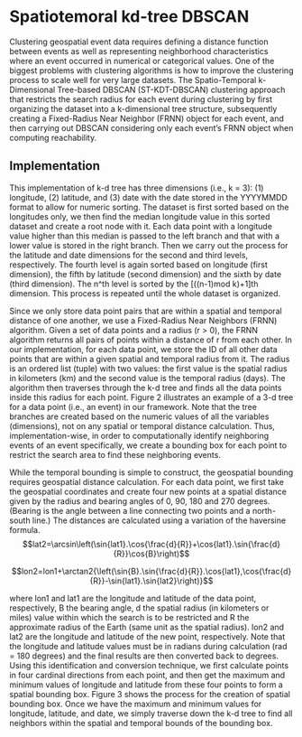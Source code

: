 # Spatiotemoral kd-tree DBSCAN

Clustering geospatial event data requires defining a distance function between events as well as representing neighborhood characteristics where an event occurred in numerical or categorical values. One of the biggest problems with clustering algorithms is how to improve the clustering process to scale well for very large datasets. The Spatio-Temporal k-Dimensional Tree-based DBSCAN (ST-KDT-DBSCAN) clustering approach that restricts the search radius for each event during clustering by first organizing the dataset into a k-dimensional tree structure, subsequently creating a Fixed-Radius Near Neighbor (FRNN) object for each event, and then carrying out DBSCAN considering only each event’s FRNN object when computing reachability.

## Implementation
This implementation of k-d tree has three dimensions (i.e., k = 3): (1) longitude, (2) latitude, and (3) date with the date stored in the YYYYMMDD format to allow for numeric sorting. The dataset is first sorted based on the longitudes only, we then find the median longitude value in this sorted dataset and create a root node with it. Each data point with a longitude value higher than this median is passed to the left branch and that with a lower value is stored in the right branch. Then we carry out the process for the latitude and date dimensions for the second and third levels, respectively. The fourth level is again sorted based on longitude (first dimension), the fifth by latitude (second dimension) and the sixth by date (third dimension). The n^th level is sorted by the [((n-1)mod k)+1]th dimension. This process is repeated until the whole dataset is organized.

Since we only store data point pairs that are within a spatial and temporal distance of one another, we use a Fixed-Radius Near Neighbors (FRNN) algorithm. Given a set of data points and a radius (r > 0), the FRNN algorithm returns all pairs of points within a distance of r from each other. In our implementation, for each data point, we store the ID of all other data points that are within a given spatial and temporal radius from it. The radius is an ordered list (tuple) with two values: the first value is the spatial radius in kilometers (km) and the second value is the temporal radius (days). The algorithm then traverses through the k-d tree and finds all the data points inside this radius for each point. Figure 2 illustrates an example of a 3-d tree for a data point (i.e., an event) in our framework. Note that the tree branches are created based on the numeric values of all the variables (dimensions), not on any spatial or temporal distance calculation. Thus, implementation-wise, in order to computationally identify neighboring events of an event specifically, we create a bounding box for each point to restrict the search area to find these neighboring events.

While the temporal bounding is simple to construct, the geospatial bounding requires geospatial distance calculation. For each data point, we first take the geospatial coordinates and create four new points at a spatial distance given by the radius and bearing angles of 0, 90, 180 and 270 degrees. (Bearing is the angle between a line connecting two points and a north-south line.) The distances are calculated using a variation of the haversine formula.
$$lat2=\arcsin\left(\sin{lat1}.\cos{\frac{d}{R}}+\cos{lat1}.\sin{\frac{d}{R}}\cos{B}\right)$$

$$lon2=lon1+\arctan2{\left(\sin{B}.\sin{\frac{d}{R}}.\cos{lat1},\cos{\frac{d}{R}}-\sin{lat1}.\sin{lat2}\right)}$$

where lon1 and lat1 are the longitude and latitude of the data point, respectively, B the bearing angle, d the spatial radius (in kilometers or miles) value within which the search is to be restricted and R the approximate radius of the Earth (same unit as the spatial radius). lon2 and lat2 are the longitude and latitude of the new point, respectively. Note that the longitude and latitude values must be in radians during calculation (rad = 180 degrees) and the final results are then converted back to degrees. Using this identification and conversion technique, we first calculate points in four cardinal directions from each point, and then get the maximum and minimum values of longitude and latitude from these four points to form a spatial bounding box. Figure 3 shows the process for the creation of spatial bounding box. Once we have the maximum and minimum values for longitude, latitude, and date, we simply traverse down the k-d tree to find all neighbors within the spatial and temporal bounds of the bounding box.
